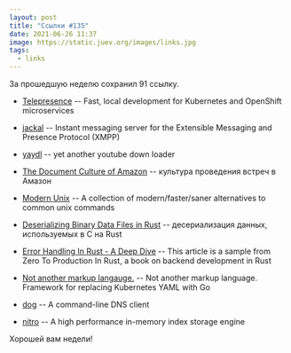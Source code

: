 ```yaml
---
layout: post
title: "Ссылки #135"
date: 2021-06-26 11:37
image: https://static.juev.org/images/links.jpg
tags:
  - links
---
```

За прошедшую неделю сохранил 91 ссылку.

* [Telepresence](https://www.telepresence.io/) -- Fast, local development for Kubernetes and OpenShift microservices

* [jackal](https://github.com/ortuman/jackal) -- Instant messaging server for the Extensible Messaging and Presence Protocol (XMPP)

* [yaydl](https://github.com/dertuxmalwieder/yaydl) -- yet another youtube down loader

* [The Document Culture of Amazon](https://justingarrison.com/blog/2021-03-15-the-document-culture-of-amazon/) -- культура проведения встреч в Амазон

* [Modern Unix](https://github.com/ibraheemdev/modern-unix) -- A collection of modern/faster/saner alternatives to common unix commands

* [Deserializing Binary Data Files in Rust](https://adventures.michaelfbryan.com/posts/deserializing-binary-data-files/) -- десериализация данных, используемых в C на Rust

* [Error Handling In Rust - A Deep Dive](https://www.lpalmieri.com/posts/error-handling-rust/) -- This article is a sample from Zero To Production In Rust, a book on backend development in Rust

* [Not another markup langauge.](https://github.com/kris-nova/naml) -- Not another markup language. Framework for replacing Kubernetes YAML with Go

* [dog](https://github.com/ogham/dog) -- A command-line DNS client

* [nitro](https://github.com/couchbase/nitro) -- A high performance in-memory index storage engine

Хорошей вам недели!
